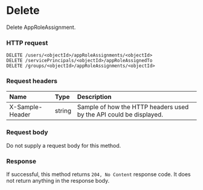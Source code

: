 # Delete

Delete AppRoleAssignment.
### HTTP request
```http
DELETE /users/<objectId>/appRoleAssignments/<objectId>
DELETE /servicePrincipals/<objectId>/appRoleAssignedTo
DELETE /groups/<objectId>/appRoleAssignments/<objectId>

```
### Request headers
| Name       | Type | Description|
|:---------------|:--------|:----------|
| X-Sample-Header  | string  | Sample of how the HTTP headers used by the API could be displayed.|

### Request body
Do not supply a request body for this method.


### Response
If successful, this method returns `204, No Content` response code. It does not return anything in the response body.


<!-- uuid: 2be32bce-f817-4474-8a5e-ceb620645423
2015-10-12 23:28:10 UTC -->